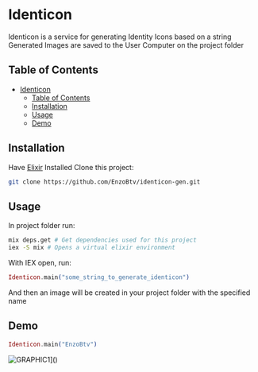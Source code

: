 # Identicon

Identicon is a service for generating Identity Icons based on a string
Generated Images are saved to the User Computer on the project folder

## Table of Contents

- [Identicon](#identicon)
  - [Table of Contents](#table-of-contents)
  - [Installation](#installation)
  - [Usage](#usage)
  - [Demo](#demo)

## Installation

Have [Elixir](https://elixir-lang.org/install.html) Installed
Clone this project:

```sh
git clone https://github.com/EnzoBtv/identicon-gen.git
```

## Usage

In project folder run:
```sh
mix deps.get # Get dependencies used for this project
iex -S mix # Opens a virtual elixir environment
```

With IEX open, run:
```elixir
Identicon.main("some_string_to_generate_identicon")
```

And then an image will be created in your project folder with the specified name

## Demo
```elixir
Identicon.main("EnzoBtv")
```
![GRAPHIC1](https://i.imgur.com/wVSSIuR.png)]()